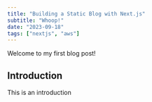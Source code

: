 ```yaml
---
title: "Building a Static Blog with Next.js"
subtitle: "Whoop!"
date: "2023-09-18"
tags: ["nextjs", "aws"]
---
```


Welcome to my first blog post!

## Introduction
This is an introduction